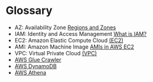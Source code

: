 # Glossary

* AZ: Availability Zone [Regions and Zones](https://docs.aws.amazon.com/AWSEC2/latest/UserGuide/using-regions-availability-zones.html)
* IAM: Identity and Access Management [What is IAM?](https://docs.aws.amazon.com/IAM/latest/UserGuide/introduction.html)
* EC2: Amazon Elastic Compute Cloud [(EC2)](https://docs.aws.amazon.com/AWSEC2/latest/UserGuide/concepts.html)
* AMI: Amazon Machine Image [AMIs in AWS EC2](https://docs.aws.amazon.com/AWSEC2/latest/UserGuide/AMIs.html)
* VPC: Virtual Private Cloud [(VPC)](https://docs.aws.amazon.com/vpc/latest/userguide/what-is-amazon-vpc.html)
* [AWS Glue Crawler](https://docs.aws.amazon.com/glue/latest/dg/add-crawler.html)
* [AWS DynamoDB](https://docs.aws.amazon.com/amazondynamodb/latest/developerguide/Introduction.html)
* [AWS Athena](https://docs.aws.amazon.com/athena/latest/ug/when-should-i-use-ate.html)


